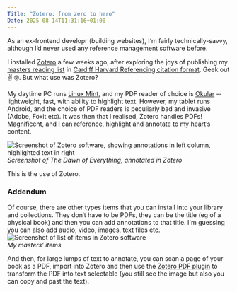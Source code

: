 ```yaml
---
Title: "Zotero: from zero to hero"
Date: 2025-08-14T11:31:16+01:00
---
```

As an ex-frontend developr (building websites), I‘m fairly technically-savvy, although I’d never used any reference management software before. 

I installed [Zotero](https://www.zotero.org/) a few weeks ago, after exploring the joys of publishing my [masters reading list](/masters/reading/) in [Cardiff Harvard Referencing citation format](https://xerte.cardiff.ac.uk/play_4191#page1). Geek out ✌️ 🤓. But what use was Zotero?

My daytime PC runs [Linux Mint](https://www.linuxmint.com/), and my PDF reader of choice is [Okular](https://okular.kde.org/en-gb/) -- lightweight, fast, with ability to highlight text. However, my tablet runs Android, and the choice of PDF readers is peculiarly bad and invasive (Adobe, Foxit etc). It was then that I realised, Zotero handles PDFs! Magnificent, and I can reference, highlight and annotate to my heart’s content.

![Screenshot of Zotero software, showing annotations in left column, highlighted text in right](https://res.cloudinary.com/growdigital/image/upload/v1755170025/250814-zotero-screenshot.webp)  
_Screenshot of The Dawn of Everything, annotated in Zotero_

This is the use of Zotero.
### Addendum
Of course, there are other types items that you can install into your library and collections. They don‘t have to be PDFs, they can be the title (eg of a physical book) and then you can add annotations to that title. I'm guessing you can also add audio, video, images, text files etc.
![Screenshot of list of items in Zotero software](https://res.cloudinary.com/growdigital/image/upload/v1755177230/250814-zotero-items.webp)  
_My masters’ items_

And then, for large lumps of text to annotate, you can scan a page of your book as a PDF, import into Zotero and then use the [Zotero PDF plugin](https://www.jdavidstark.com/how-to-extract-text-from-image-only-pdfs-with-zotero/) to transform the PDF into text selectable (you still see the image but also you can copy and past the text).